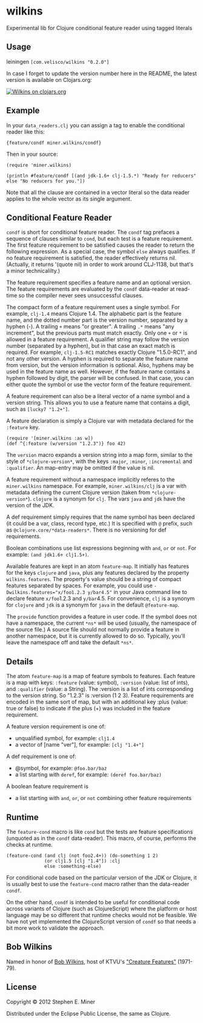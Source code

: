 # wilkins

Experimental lib for Clojure conditional feature reader using tagged literals

## Usage

leiningen `[com.velisco/wilkins "0.2.0"]`

In case I forget to update the version number here in the README, the latest version is available on
Clojars.org:

[![Wilkins on clojars.org][latest]][clojar]

[latest]: https://clojars.org/com.velisco/wilkins/latest-version.svg "Wilkins on clojars.org"
[clojar]: https://clojars.org/com.velisco/wilkins



## Example

In your `data_readers.clj` you can assign a tag to enable the conditional reader like this:

	{feature/condf miner.wilkins/condf}
	
Then in your source:

	(require 'miner.wilkins)
	
    (println #feature/condf [(and jdk-1.6+ clj-1.5.*) "Ready for reducers" else "No reducers for you."])

Note that all the clause are contained in a vector literal so the data reader applies to the
whole vector as its single argument.

## Conditional Feature Reader

`condf` is short for conditional feature reader.  The `condf` tag prefaces a sequence of clauses
similar to `cond`, but each test is a feature requirement.  The first feature requirement to be
satisfied causes the reader to return the following expression.  As a special case, the symbol
`else` always qualifies.  If no feature requirement is satisfied, the reader effectively returns
nil.  (Actually, it returns '(quote nil) in order to work around CLJ-1138, but that's a minor
technicalilty.)

The feature requirement specifies a feature name and an optional version.  The feature
requirements are evaluated by the `condf` data-reader at read-time so the compiler never sees
unsuccessful clauses.

The compact form of a feature requirement uses a single symbol.  For example, `clj-1.4`
means Clojure 1.4.  The alphabetic part is the feature name, and the dotted number part is
the version number, separated by a hyphen (-).  A trailing `+` means "or greater".  A
trailing `.*` means "any increment", but the previous parts must match exactly.  Only one
`+` or `*` is allowed in a feature requirement.  A qualifier string may follow the version
number (separated by a hyphen), but in that case an exact match is required.  For example,
`clj-1.5-RC1` matches exactly Clojure "1.5.0-RC1", and not any other version.  A hyphen is
required to  separate the feature name from version, but the version information is
optional.  Also, hyphens may be used in the feature name as well.  However, if the feature
name contains a hyphen followed by digit, the parser will be confused.  In that case, you
can either quote the symbol or use the vector form of the feature requirement.

A feature requirement can also be a literal vector of a name symbol and a version string.  This allows you to use
a feature name that contains a digit, such as `[lucky7 "1.2+"]`.

A feature declaration is simply a Clojure var with metadata declared for the `:feature`
key.  

    (require '[miner.wilkins :as w])
    (def ^{:feature (w/version "1.2.3")} foo 42)

The `version` macro expands a version string into a map form, similar to the style of
`*clojure-version*`, with the keys `:major`, `:minor`, `:incremental` and `:qualifier`.  An
map-entry may be omitted if the value is nil.

A feature requirement without a namespace implicitly referes to the `miner.wilkins`
namespace.  For example, `miner.wilkins/clj` is a var with metadata defining the current
Clojure version (taken from `*clojure-version*`).  `clojure` is a synonym for `clj`.  The
vars `java` and `jdk` have the version of the JDK.



A def requirement simply requires that the name symbol has been declared (it could be a var, class,
record type, etc.)  It is specified with `@` prefix, such as `@clojure.core/*data-readers*`.  There
is no versioning for def requirements.

Boolean combinations use list expressions beginning with `and`, `or` or `not`.  For example: `(and
jdk1.6+ clj1.5+)`.

Available features are kept in an atom `feature-map`.  It initially has features for the keys
`clojure` and `java`, plus any features declared by the property `wilkins.features`.  The property's
value should be a string of compact features separated by spaces.  For example, you could use
`-Dwilkins.features="x/foo1.2.3 y/bar4.5"` in your Java command line to declare feature `x/foo`1.2.3
and `y/bar`4.5.  For convenience, `clj` is a synonym for `clojure` and `jdk` is a synonym for `java`
in the default `@feature-map`.

The `provide` function provides a feature in user code.  If the symbol does not have a namespace,
the current `*ns*` will be used (usually, the namespace of the source file.)  A source file should
not normally provide a feature in another namespace, but it is currently allowed to do so.
Typically, you'll leave the namespace off and take the default `*ns*`.


## Details

The atom `feature-map` is a map of feature symbols to features.  Each feature is a map with keys: `:feature`
(value: symbol), `:version` (value: list of ints), and `:qualifier` (value: a String).  The :version
is a list of ints corresponding to the version string.  So "1.2.3" is :version (1 2 3).  Feature
requirements are encoded in the same sort of map, but with an additional key :plus (value: true or
false) to indicate if the plus (+) was included in the feature requirement.

A feature version requirement is one of:
* unqualified symbol, for example: `clj1.4`
* a vector of [name "ver"], for example: `[clj "1.4+"]`

A def requirement is one of:
* @symbol, for example: `@foo.bar/baz`
* a list starting with `deref`, for example: `(deref foo.bar/baz)`

A boolean feature requirement is
* a list starting with `and`, `or`, or `not` combining other feature requirements


## Runtime

The `feature-cond` macro is like `cond` but the tests are feature specifications (unquoted as in the
`condf` data-reader).  This macro, of course, performs the checks at runtime.

    (feature-cond (and clj (not foo2.4+)) (do-something 1 2)
	              (or clj1.5 [clj "1.4"]) :clj 
				  else :something-else)

For conditional code based on the particular version of the JDK or Clojure, it is usually best to
use the `feature-cond` macro rather than the data-reader `condf`.  

On the other hand, `condf` is intended to be useful for conditional code across variants of Clojure
(such as ClojureScript) where the platform or host language may be so different that runtime checks
would not be feasible.  We have not yet implemented the ClojureScript version of `condf` so that
needs a bit more work to validate the approach.


## Bob Wilkins

Named in honor of [Bob Wilkins](http://en.wikipedia.org/wiki/Bob_Wilkins), host of KTVU's
["Creature Features"](http://www.bobwilkins.net/creaturefeatures.htm) (1971-79).

## License

Copyright © 2012 Stephen E. Miner

Distributed under the Eclipse Public License, the same as Clojure.
